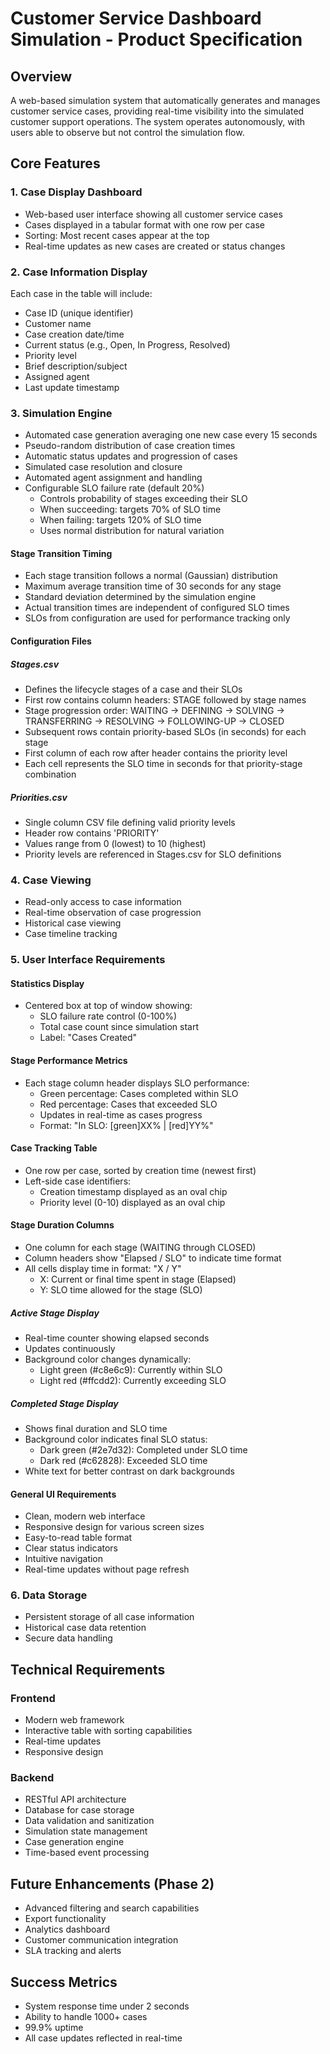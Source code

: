 # Customer Service Dashboard Simulation - Product Specification

## Overview
A web-based simulation system that automatically generates and manages customer service cases, providing real-time visibility into the simulated customer support operations. The system operates autonomously, with users able to observe but not control the simulation flow.

## Core Features

### 1. Case Display Dashboard
- Web-based user interface showing all customer service cases
- Cases displayed in a tabular format with one row per case
- Sorting: Most recent cases appear at the top
- Real-time updates as new cases are created or status changes

### 2. Case Information Display
Each case in the table will include:
- Case ID (unique identifier)
- Customer name
- Case creation date/time
- Current status (e.g., Open, In Progress, Resolved)
- Priority level
- Brief description/subject
- Assigned agent
- Last update timestamp

### 3. Simulation Engine
- Automated case generation averaging one new case every 15 seconds
- Pseudo-random distribution of case creation times
- Automatic status updates and progression of cases
- Simulated case resolution and closure
- Automated agent assignment and handling
- Configurable SLO failure rate (default 20%)
  - Controls probability of stages exceeding their SLO
  - When succeeding: targets 70% of SLO time
  - When failing: targets 120% of SLO time
  - Uses normal distribution for natural variation

#### Stage Transition Timing
- Each stage transition follows a normal (Gaussian) distribution
- Maximum average transition time of 30 seconds for any stage
- Standard deviation determined by the simulation engine
- Actual transition times are independent of configured SLO times
- SLOs from configuration are used for performance tracking only

#### Configuration Files

##### Stages.csv
- Defines the lifecycle stages of a case and their SLOs
- First row contains column headers: STAGE followed by stage names
- Stage progression order: WAITING → DEFINING → SOLVING → TRANSFERRING → RESOLVING → FOLLOWING-UP → CLOSED
- Subsequent rows contain priority-based SLOs (in seconds) for each stage
- First column of each row after header contains the priority level
- Each cell represents the SLO time in seconds for that priority-stage combination

##### Priorities.csv
- Single column CSV file defining valid priority levels
- Header row contains 'PRIORITY'
- Values range from 0 (lowest) to 10 (highest)
- Priority levels are referenced in Stages.csv for SLO definitions

### 4. Case Viewing
- Read-only access to case information
- Real-time observation of case progression
- Historical case viewing
- Case timeline tracking

### 5. User Interface Requirements

#### Statistics Display
- Centered box at top of window showing:
  - SLO failure rate control (0-100%)
  - Total case count since simulation start
  - Label: "Cases Created"

#### Stage Performance Metrics
- Each stage column header displays SLO performance:
  - Green percentage: Cases completed within SLO
  - Red percentage: Cases that exceeded SLO
  - Updates in real-time as cases progress
  - Format: "In SLO: [green]XX% | [red]YY%"

#### Case Tracking Table
- One row per case, sorted by creation time (newest first)
- Left-side case identifiers:
  - Creation timestamp displayed as an oval chip
  - Priority level (0-10) displayed as an oval chip

#### Stage Duration Columns
- One column for each stage (WAITING through CLOSED)
- Column headers show "Elapsed / SLO" to indicate time format
- All cells display time in format: "X / Y"
  - X: Current or final time spent in stage (Elapsed)
  - Y: SLO time allowed for the stage (SLO)

##### Active Stage Display
- Real-time counter showing elapsed seconds
- Updates continuously
- Background color changes dynamically:
  - Light green (#c8e6c9): Currently within SLO
  - Light red (#ffcdd2): Currently exceeding SLO

##### Completed Stage Display
- Shows final duration and SLO time
- Background color indicates final SLO status:
  - Dark green (#2e7d32): Completed under SLO time
  - Dark red (#c62828): Exceeded SLO time
- White text for better contrast on dark backgrounds

#### General UI Requirements
- Clean, modern web interface
- Responsive design for various screen sizes
- Easy-to-read table format
- Clear status indicators
- Intuitive navigation
- Real-time updates without page refresh

### 6. Data Storage
- Persistent storage of all case information
- Historical case data retention
- Secure data handling

## Technical Requirements

### Frontend
- Modern web framework
- Interactive table with sorting capabilities
- Real-time updates
- Responsive design

### Backend
- RESTful API architecture
- Database for case storage
- Data validation and sanitization
- Simulation state management
- Case generation engine
- Time-based event processing

## Future Enhancements (Phase 2)
- Advanced filtering and search capabilities
- Export functionality
- Analytics dashboard
- Customer communication integration
- SLA tracking and alerts

## Success Metrics
- System response time under 2 seconds
- Ability to handle 1000+ cases
- 99.9% uptime
- All case updates reflected in real-time
